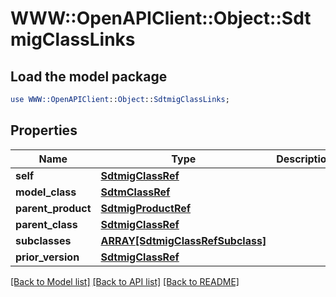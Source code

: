 # WWW::OpenAPIClient::Object::SdtmigClassLinks

## Load the model package
```perl
use WWW::OpenAPIClient::Object::SdtmigClassLinks;
```

## Properties
Name | Type | Description | Notes
------------ | ------------- | ------------- | -------------
**self** | [**SdtmigClassRef**](SdtmigClassRef.md) |  | [optional] 
**model_class** | [**SdtmClassRef**](SdtmClassRef.md) |  | [optional] 
**parent_product** | [**SdtmigProductRef**](SdtmigProductRef.md) |  | [optional] 
**parent_class** | [**SdtmigClassRef**](SdtmigClassRef.md) |  | [optional] 
**subclasses** | [**ARRAY[SdtmigClassRefSubclass]**](SdtmigClassRefSubclass.md) |  | [optional] 
**prior_version** | [**SdtmigClassRef**](SdtmigClassRef.md) |  | [optional] 

[[Back to Model list]](../README.md#documentation-for-models) [[Back to API list]](../README.md#documentation-for-api-endpoints) [[Back to README]](../README.md)


